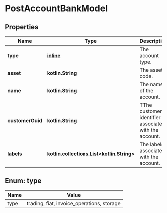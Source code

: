 
# PostAccountBankModel

## Properties
Name | Type | Description | Notes
------------ | ------------- | ------------- | -------------
**type** | [**inline**](#Type) | The account type. | 
**asset** | **kotlin.String** | The asset code. | 
**name** | **kotlin.String** | The name of the account. | 
**customerGuid** | **kotlin.String** | TThe customer identifier associated with the account. |  [optional]
**labels** | **kotlin.collections.List&lt;kotlin.String&gt;** | The labels associated with the account. |  [optional]


<a name="Type"></a>
## Enum: type
Name | Value
---- | -----
type | trading, fiat, invoice_operations, storage




